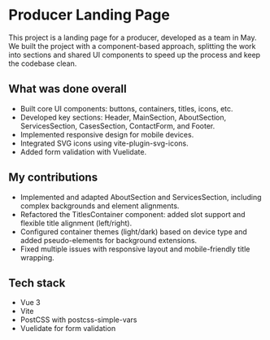 # Producer Landing Page
This project is a landing page for a producer, developed as a team in May. We built the project with a component-based approach, splitting the work into sections and shared UI components to speed up the process and keep the codebase clean.

## What was done overall
- Built core UI components: buttons, containers, titles, icons, etc.
- Developed key sections: Header, MainSection, AboutSection, ServicesSection, CasesSection, ContactForm, and Footer.
- Implemented responsive design for mobile devices.
- Integrated SVG icons using vite-plugin-svg-icons.
- Added form validation with Vuelidate.

## My contributions
- Implemented and adapted AboutSection and ServicesSection, including complex backgrounds and element alignments.
- Refactored the TitlesContainer component: added slot support and flexible title alignment (left/right).
- Configured container themes (light/dark) based on device type and added pseudo-elements for background extensions.
- Fixed multiple issues with responsive layout and mobile-friendly title wrapping.

## Tech stack
- Vue 3
- Vite
- PostCSS with postcss-simple-vars
- Vuelidate for form validation
